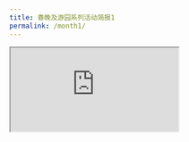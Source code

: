 ```yaml
---
title: 春晚及游园系列活动简报1
permalink: /month1/
---
```


<div class="month">
<iframe src="https://docs.google.com/document/d/e/2PACX-1vTSDC-8C9iIYN12l5SNDomw4nofbVjJIMMyEMWEW4mbkQGKn3J3rJthzdkEv61bo7XW15KYJ66HI0Fk/pub?embedded=true"></iframe>
</div>